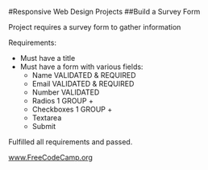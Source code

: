 #Responsive Web Design Projects 
##Build a Survey Form

Project requires a survey form to gather information 

Requirements:

- Must have a title
- Must have a form with various fields:
    - Name VALIDATED & REQUIRED
    - Email VALIDATED & REQUIRED
    - Number VALIDATED
    - Radios 1 GROUP +
    - Checkboxes 1 GROUP +
    - Textarea
    - Submit
    
Fulfilled all requirements and passed.

www.FreeCodeCamp.org